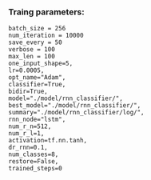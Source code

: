### Traing parameters:
    batch_size = 256
    num_iteration = 10000
    save_every = 50
    verbose = 100
    max_len = 100
    one_input_shape=5,
    lr=0.0005,
    opt_name="Adam",
    classifier=True,
    bidir=True,
    model="./model/rnn_classifier/",
    best_model="./model/rnn_classifier/",
    summary="./model/rnn_classifier/log/",
    rnn_node="lstm",
    num_r_n=512,
    num_r_l=1,
    activation=tf.nn.tanh,
    dr_rnn=0.1,
    num_classes=8,
    restore=False,
    trained_steps=0